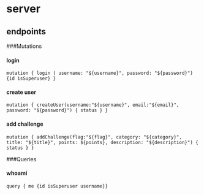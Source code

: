 # server


## endpoints


###Mutations
#### login
`mutation { login ( username: "${username}", password: "${password}") {id isSuperuser} }`

#### create user
`mutation { createUser(username:"${username}", email:"${email}", password: "${password}") { status } }`

#### add challenge
`mutation { addChallenge(flag:"${flag}", category: "${category}", title: "${title}", points: ${points}, description: "${description}") { status } }`

###Queries
#### whoami
`query { me {id isSuperuser username}}`
